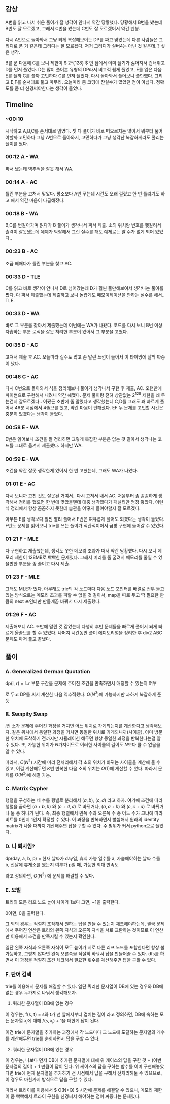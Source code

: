 
## 감상

A번을 읽고 나서 쉬운 풀이가 잘 생각이 안나서 약간 당황했다. 당황해서 B번을 봤는데 B번도 잘 모르겠고, 그래서 C번을 봤는데 C번도 잘 모르겠어서 약간 멘붕.

다시 A번으로 돌아와서 그냥 되게 복잡해보이는 DP를 짜고 맞았는데 다른 사람들은 그리디로 푼 거 같은데 그리디는 잘 모르겠다. 저거 그리디가 실버4는 아닌 것 같은데..? 싶은 생각.

B를 푼 다음에 C를 보니 제한이 $ 2^{128} $ 인 점에서 이미 풀기가 싫어져서 건너뛰고 D를 먼저 풀었다. D는 많이 풀어본 유형의 DP라서 비교적 쉽게 풀었고, E를 읽은 다음 E를 풀까 C를 풀까 고민하다 C를 먼저 풀었다. 다시 돌아와서 풀어보니 풀만했다. 그리고 E,F를 순서대로 풀고 마무리. 오늘따라 좀 코딩에 잔실수가 많았던 점이 아쉽다. 정확도를 좀 더 신경써야한다는 생각이 들었다.

## Timeline

### ~00:10

시작하고 A,B,C를 순서대로 읽었다. 셋 다 풀이가 바로 떠오르지는 않아서 뭐부터 풀어야할까 고민하다 그냥 A번으로 돌아와서, 고민하다가 그냥 생각난 복잡하게라도 풀리는 풀이를 짰다.

### 00:12 A - WA

짜서 냈는데 역추적을 잘못 해서 WA.

### 00:14 A - AC

틀린 부분을 고쳐서 맞았다. 평소보다 A번 푸는데 시간도 오래 걸렸고 한 번 틀리기도 하고 해서 약간 마음이 다급해졌다.

### 00:18 B - WA

B,C를 번갈아가며 읽다가 B 풀이가 생각나서 짜서 제출. 소의 위치랑 번호를 헷갈려서 출력이 잘못됐는데 예제가 악랄해서 그런 실수를 해도 예제로는 알 수가 없게 되어 있었다..

### 00:23 B - AC

조금 헤매다가 틀린 부분을 찾고 AC.

### 00:33 D - TLE

C를 읽고 바로 생각이 안나서 D로 넘어갔는데 D가 훨씬 풀만해보여서 생각나는 풀이를 짰다. 다 짜서 제출했는데 제출하고 보니 놀랍게도 메모이제이션을 안하는 실수를 해서.. TLE.

### 00:33 D - WA

바로 그 부분을 찾아서 제출했는데 이번에는 WA가 나왔다. 코드를 다시 보니 B번 이상 자습하는 부분 로직을 잘못 처리한 부분이 있어서 그 부분을 고쳤다.

### 00:35 D - AC

고쳐서 제출 후 AC. 오늘따라 실수도 많고 좀 말린 느낌이 들어서 이 타이밍에 살짝 짜증이 났다.

### 00:46 C - AC

다시 C번으로 돌아와서 식을 정리해보니 풀이가 생각나서 구현 후 제출, AC. 오랜만에 파이썬으로 구현해서 내려니 약간 헤맸다. 문제 풀이랑 전혀 상관없는 $2^{128}$ 제한을 왜 두는건지 잘모르겠다.. 어쨌든 초반에 좀 말렸다고 생각했는데 C,D를 그래도 꽤 빠르게 풀어서 46분 시점에서 4솔브를 했고, 약간 마음이 편해졌다. EF 두 문제를 고민할 시간은 충분히 있겠다는 생각이 들었다.

### 00:58 E - WA

E번은 읽어보니 조건을 잘 정리하면 그렇게 복잡한 부분은 없는 것 같아서 생각나는 코드를 그대로 옮겨서 제출했다. 하지만 WA.

### 00:59 E - WA

조건을 약간 잘못 생각한게 있어서 한 번 고쳤는데, 그래도 WA가 나왔다.

### 01:01 E - AC

다시 보니까 고친 것도 잘못된 거여서.. 다시 고쳐서 내서 AC. 처음부터 좀 꼼꼼하게 생각해서 정리를 했으면 한 번에 맞았을텐데 대충 생각했다가 패널티만 엄청 쌓았다. 이런 식 정리에서 항상 꼼꼼하지 못한데 습관을 어떻게 들여야할지 잘 모르겠다.

아무튼 E를 생각보다 훨씬 빨리 풀어서 F번은 여유롭게 풀어도 되겠다는 생각이 들었다. F번도 문제를 읽어보니 trie를 쓰는 풀이가 직관적이어서 금방 구현에 들어갈 수 있었다.

### 01:21 F - MLE

다 구현하고 제출했는데, 생각도 못한 메모리 초과가 떠서 약간 당황했다. 다시 보니 메모리 제한이 128MB로 빡빡한 문제였다. 그래서 머리를 좀 굴려서 메모리를 줄일 수 있을만한 부분을 좀 줄이고 다시 제출.

### 01:23 F - MLE

그래도 MLE가 떴다. 아무래도 trie의 각 노드마다 다음 노드 포인터를 배열로 전부 들고 있는 방식으로는 메모리 초과를 피할 수 없을 것 같아서, map을 따로 두고 딱 필요한 만큼의 next 포인터만 만들게끔 바꿔서 다시 제출했다.

### 01:26 F - AC

제출해보니 AC. 초반에 말린 것 같았는데 다행히 후반 문제들을 빠르게 풀어서 되게 빠르게 올솔브를 할 수 있었다. 나머지 시간동안 풀이 에디토리얼을 정리한 후 div2 ABC 문제도 마저 풀고 끝냈다.

## 풀이

### A. Generalized German Quotation

dp(l, r) = l..r 부분 구간을 문제에 주어진 조건을 만족하면서 매칭할 수 있는지 여부

로 두고 DP를 써서 계산한 다음 역추적했다. $O(N^3)$에 가능하지만 과하게 복잡하게 푼 듯

### B. Swapity Swap

$i$번 소가 문제에 주어진 과정을 거치면 어느 위치로 가게되는지를 계산한다고 생각해보자. 같은 위치에서 동일한 과정을 거치면 동일한 위치로 가게되니까(사이클), 이미 방문한 위치에 도착하기 전까지만 시뮬레이션 해두면 항상 동일한 과정을 반복한다는걸 알 수 있다. 또, 가능한 위치가 $N$가지이므로 이러한 사이클의 길이도 $N$보다 클 수 없음을 알 수 있다.

따라서, $O(N^2)$ 시간에 미리 전처리해서 각 소의 위치가 바뀌는 사이클을 계산해 둘 수 있고, 이걸 계산해두면 $K$번 반복한 다음 소의 위치는 $O(1)$에 계산할 수 있다. 따라서 문제를 $O(N^2)$에 해결 가능.

### C. Matrix Cypher

행렬을 구성하는 네 수를 행별로 분리해서 $(a, b)$, $(c, d)$ 라고 하자. 여기에 조건에 따라 행렬을 곱하면 $(a+b, b)$ 와 $(c+d, d)$ 로 바뀌거나, $(a, a+b)$ 와 $(c, c+d)$ 로 바뀌거나 둘 중 하나가 된다. 즉, 최종 행렬에서 왼쪽 수와 오른쪽 수 중 어느 수가 크냐에 따라 비트를 $0$인지 $1$인지 확정할 수 있다. 이 과정을 반복하면서 뺄셈해서 원래의 identity matrix가 나올 때까지 계산해주면 답을 구할 수 있다. 수 범위가 커서 python으로 풀었다.

### D. 나 퇴사임?

dp(day, a, b, p) = 현재 날짜가 day일, 휴식 가능 일수를 a, 자습해야하는 날짜 수를 b, 전날에 휴게소를 썼는지 여부가 p일 때, 가능한 최대 만족도

라고 정의하면, $O(N^3)$ 에 문제를 해결할 수 있다.

### E. 모빌

트리의 모든 리프 노드 높이 차이가 $1$보다 크면, $-1$을 출력한다.

$0$이면, $0$을 출력한다.

그 외의 경우는 적절히 조작해서 원하는 답을 만들 수 있는지 체크해야하는데, 결국 문제에서 주어진 연산은 트리의 왼쪽 자식과 오른쪽 자식을 서로 교환하는 것이므로 이 연산만 이용해서 조건을 만족시킬 수 있는지 확인한다.

일단 왼쪽 자식과 오른쪽 자식이 모두 높이가 서로 다른 리프 노드를 포함한다면 항상 불가능하고, 그렇지 않다면 왼쪽 오른쪽을 적절히 바꿔서 답을 만들어줄 수 있다. dfs를 하면서 이 과정을 적절히 조건 체크해서 필요한 횟수를 계산해주면 답을 구할 수 있다.

### F. 단어 검색

trie를 이용해서 문제를 해결할 수 있다. 일단 쿼리한 문자열이 DB에 있는 경우와 DB에 없는 경우 두가지로 나눠서 생각해보자.

1. 쿼리한 문자열이 DB에 없는 경우

이 경우는, f(s, t) = s와 t가 맨 앞에서부터 겹치는 길이 라고 정의하면, DB에 속하는 모든 문자열 $x_i$에 대해 $f(s, x_i) + 1$을 더한게 답이 된다.

이건 trie에 문자열을 추가하는 과정에서 각 노드마다 그 노드에 도달하는 문자열의 개수를 계산해두면 trie를 순회하면서 답을 구할 수 있다.

2. 쿼리한 문자열이 DB에 있는 경우

이 경우는, 나보다 먼저 DB에 추가된 문자열에 대해 위 케이스의 답을 구한 것 + (이번 문자열의 길이) + 1 만큼이 답이 된다. 위 케이스의 답을 구하는 함수를 이미 구현해놓았다면 trie에 현재 문자열을 추가하기 전 시점에서 답을 구해서 전처리해둘 수 있으므로, 이 경우도 마찬가지 방식으로 답을 구할 수 있다.

따라서 트라이를 이용해서 $ O(N+Q) $ 시간에 문제를 해결할 수 있으나, 메모리 제한이 좀 빡빡해서 트라이 구현을 신경써서 해야하는 점이 짜증나는 문제였다.